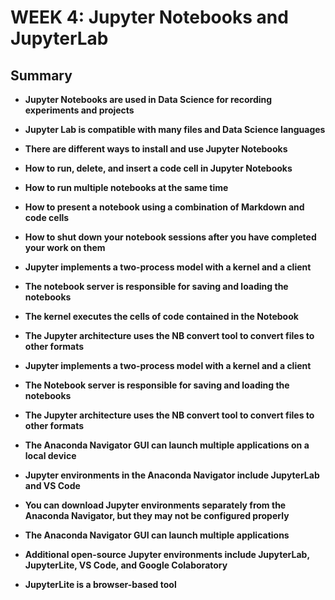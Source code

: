 # WEEK 4: Jupyter Notebooks and JupyterLab

## Summary

- **Jupyter Notebooks are used in Data Science for recording experiments and projects**

- **Jupyter Lab is compatible with many files and Data Science languages**

- **There are different ways to install and use Jupyter Notebooks**

- **How to run, delete, and insert a code cell in Jupyter Notebooks**

- **How to run multiple notebooks at the same time**

- **How to present a notebook using a combination of Markdown and code cells**

- **How to shut down your notebook sessions after you have completed your work on them**

- **Jupyter implements a two-process model with a kernel and a client**

- **The notebook server is responsible for saving and loading the notebooks**

- **The kernel executes the cells of code contained in the Notebook**

- **The Jupyter architecture uses the NB convert tool to convert files to other formats**

- **Jupyter implements a two-process model with a kernel and a client**

- **The Notebook server is responsible for saving and loading the notebooks**

- **The Jupyter architecture uses the NB convert tool to convert files to other formats**

- **The Anaconda Navigator GUI can launch multiple applications on a local device**

- **Jupyter environments in the Anaconda Navigator include JupyterLab and VS Code**

- **You can download Jupyter environments separately from the Anaconda Navigator, but they may not be configured properly**

- **The Anaconda Navigator GUI can launch multiple applications**

- **Additional open-source Jupyter environments include JupyterLab, JupyterLite, VS Code, and Google Colaboratory**

- **JupyterLite is a browser-based tool**



